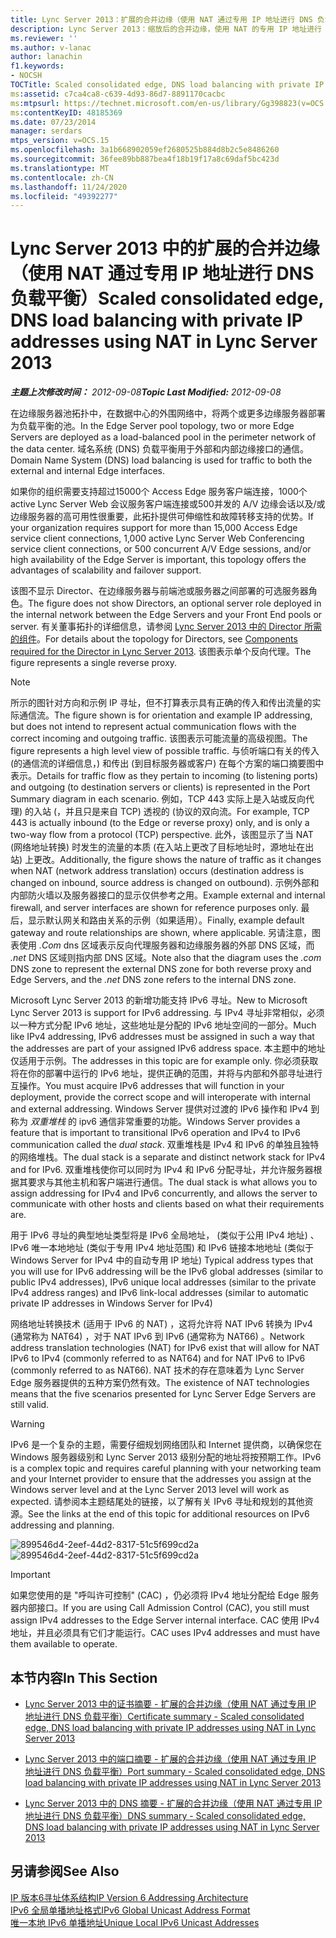 ```yaml
---
title: Lync Server 2013：扩展的合并边缘（使用 NAT 通过专用 IP 地址进行 DNS 负载平衡）
description: Lync Server 2013：缩放后的合并边缘，使用 NAT 的专用 IP 地址进行 DNS 负载平衡。
ms.reviewer: ''
ms.author: v-lanac
author: lanachin
f1.keywords:
- NOCSH
TOCTitle: Scaled consolidated edge, DNS load balancing with private IP addresses using NAT
ms:assetid: c7ca4ca8-c639-4d93-86d7-8891170cacbc
ms:mtpsurl: https://technet.microsoft.com/en-us/library/Gg398823(v=OCS.15)
ms:contentKeyID: 48185369
ms.date: 07/23/2014
manager: serdars
mtps_version: v=OCS.15
ms.openlocfilehash: 3a1b668902059ef2680525b884d8b2c5e8486260
ms.sourcegitcommit: 36fee89bb887bea4f18b19f17a8c69daf5bc423d
ms.translationtype: MT
ms.contentlocale: zh-CN
ms.lasthandoff: 11/24/2020
ms.locfileid: "49392277"
---
```

# <a name="scaled-consolidated-edge-dns-load-balancing-with-private-ip-addresses-using-nat-in-lync-server-2013"></a><span data-ttu-id="b40e5-103">Lync Server 2013 中的扩展的合并边缘（使用 NAT 通过专用 IP 地址进行 DNS 负载平衡）</span><span class="sxs-lookup"><span data-stu-id="b40e5-103">Scaled consolidated edge, DNS load balancing with private IP addresses using NAT in Lync Server 2013</span></span>

<div data-xmlns="http://www.w3.org/1999/xhtml">

<div class="topic" data-xmlns="http://www.w3.org/1999/xhtml" data-msxsl="urn:schemas-microsoft-com:xslt" data-cs="https://msdn.microsoft.com/">

<div data-asp="https://msdn2.microsoft.com/asp">



</div>

<div id="mainSection">

<div id="mainBody"><span data-ttu-id="b40e5-104">

<span> </span></span><span class="sxs-lookup"><span data-stu-id="b40e5-104">

<span> </span></span></span>

<span data-ttu-id="b40e5-105">_**主题上次修改时间：** 2012-09-08_</span><span class="sxs-lookup"><span data-stu-id="b40e5-105">_**Topic Last Modified:** 2012-09-08_</span></span>

<span data-ttu-id="b40e5-106">在边缘服务器池拓扑中，在数据中心的外围网络中，将两个或更多边缘服务器部署为负载平衡的池。</span><span class="sxs-lookup"><span data-stu-id="b40e5-106">In the Edge Server pool topology, two or more Edge Servers are deployed as a load-balanced pool in the perimeter network of the data center.</span></span> <span data-ttu-id="b40e5-107">域名系统 (DNS) 负载平衡用于外部和内部边缘接口的通信。</span><span class="sxs-lookup"><span data-stu-id="b40e5-107">Domain Name System (DNS) load balancing is used for traffic to both the external and internal Edge interfaces.</span></span>

<span data-ttu-id="b40e5-108">如果你的组织需要支持超过15000个 Access Edge 服务客户端连接，1000个 active Lync Server Web 会议服务客户端连接或500并发的 A/V 边缘会话以及/或边缘服务器的高可用性很重要，此拓扑提供可伸缩性和故障转移支持的优势。</span><span class="sxs-lookup"><span data-stu-id="b40e5-108">If your organization requires support for more than 15,000 Access Edge service client connections, 1,000 active Lync Server Web Conferencing service client connections, or 500 concurrent A/V Edge sessions, and/or high availability of the Edge Server is important, this topology offers the advantages of scalability and failover support.</span></span>

<span data-ttu-id="b40e5-109">该图不显示 Director、在边缘服务器与前端池或服务器之间部署的可选服务器角色。</span><span class="sxs-lookup"><span data-stu-id="b40e5-109">The figure does not show Directors, an optional server role deployed in the internal network between the Edge Servers and your Front End pools or server.</span></span> <span data-ttu-id="b40e5-110">有关董事拓扑的详细信息，请参阅 [Lync Server 2013 中的 Director 所需的组件](lync-server-2013-components-required-for-the-director.md)。</span><span class="sxs-lookup"><span data-stu-id="b40e5-110">For details about the topology for Directors, see [Components required for the Director in Lync Server 2013](lync-server-2013-components-required-for-the-director.md).</span></span> <span data-ttu-id="b40e5-111">该图表示单个反向代理。</span><span class="sxs-lookup"><span data-stu-id="b40e5-111">The figure represents a single reverse proxy.</span></span>

<div>


> [!NOTE]  
> <span data-ttu-id="b40e5-112">所示的图针对方向和示例 IP 寻址，但不打算表示具有正确的传入和传出流量的实际通信流。</span><span class="sxs-lookup"><span data-stu-id="b40e5-112">The figure shown is for orientation and example IP addressing, but does not intend to represent actual communication flows with the correct incoming and outgoing traffic.</span></span> <span data-ttu-id="b40e5-113">该图表示可能流量的高级视图。</span><span class="sxs-lookup"><span data-stu-id="b40e5-113">The figure represents a high level view of possible traffic.</span></span> <span data-ttu-id="b40e5-114">与侦听端口有关的传入 (的通信流的详细信息，) 和传出 (到目标服务器或客户) 在每个方案的端口摘要图中表示。</span><span class="sxs-lookup"><span data-stu-id="b40e5-114">Details for traffic flow as they pertain to incoming (to listening ports) and outgoing (to destination servers or clients) is represented in the Port Summary diagram in each scenario.</span></span> <span data-ttu-id="b40e5-115">例如，TCP 443 实际上是入站或反向代理) 的入站 (，并且只是来自 TCP) 透视的 (协议的双向流。</span><span class="sxs-lookup"><span data-stu-id="b40e5-115">For example, TCP 443 is actually inbound (to the Edge or reverse proxy) only, and is only a two-way flow from a protocol (TCP) perspective.</span></span> <span data-ttu-id="b40e5-116">此外，该图显示了当 NAT (网络地址转换) 时发生的流量的本质 (在入站上更改了目标地址时，源地址在出站) 上更改。</span><span class="sxs-lookup"><span data-stu-id="b40e5-116">Additionally, the figure shows the nature of traffic as it changes when NAT (network address translation) occurs (destination address is changed on inbound, source address is changed on outbound).</span></span> <span data-ttu-id="b40e5-117">示例外部和内部防火墙以及服务器接口的显示仅供参考之用。</span><span class="sxs-lookup"><span data-stu-id="b40e5-117">Example external and internal firewall, and server interfaces are shown for reference purposes only.</span></span> <span data-ttu-id="b40e5-118">最后，显示默认网关和路由关系的示例（如果适用）。</span><span class="sxs-lookup"><span data-stu-id="b40e5-118">Finally, example default gateway and route relationships are shown, where applicable.</span></span> <span data-ttu-id="b40e5-119">另请注意，图表使用 <EM>.Com</EM> dns 区域表示反向代理服务器和边缘服务器的外部 DNS 区域，而 <EM>.net</EM> DNS 区域则指内部 DNS 区域。</span><span class="sxs-lookup"><span data-stu-id="b40e5-119">Note also that the diagram uses the <EM>.com</EM> DNS zone to represent the external DNS zone for both reverse proxy and Edge Servers, and the <EM>.net</EM> DNS zone refers to the internal DNS zone.</span></span>



</div>

<span data-ttu-id="b40e5-120">Microsoft Lync Server 2013 的新增功能支持 IPv6 寻址。</span><span class="sxs-lookup"><span data-stu-id="b40e5-120">New to Microsoft Lync Server 2013 is support for IPv6 addressing.</span></span> <span data-ttu-id="b40e5-121">与 IPv4 寻址非常相似，必须以一种方式分配 IPv6 地址，这些地址是分配的 IPv6 地址空间的一部分。</span><span class="sxs-lookup"><span data-stu-id="b40e5-121">Much like IPv4 addressing, IPv6 addresses must be assigned in such a way that the addresses are part of your assigned IPv6 address space.</span></span> <span data-ttu-id="b40e5-122">本主题中的地址仅适用于示例。</span><span class="sxs-lookup"><span data-stu-id="b40e5-122">The addresses in this topic are for example only.</span></span> <span data-ttu-id="b40e5-123">你必须获取将在你的部署中运行的 IPv6 地址，提供正确的范围，并将与内部和外部寻址进行互操作。</span><span class="sxs-lookup"><span data-stu-id="b40e5-123">You must acquire IPv6 addresses that will function in your deployment, provide the correct scope and will interoperate with internal and external addressing.</span></span> <span data-ttu-id="b40e5-124">Windows Server 提供对过渡的 IPv6 操作和 IPv4 到称为 *双重堆栈* 的 ipv6 通信非常重要的功能。</span><span class="sxs-lookup"><span data-stu-id="b40e5-124">Windows Server provides a feature that is important to transitional IPv6 operation and IPv4 to IPv6 communication called the *dual stack*.</span></span> <span data-ttu-id="b40e5-125">双重堆栈是 IPv4 和 IPv6 的单独且独特的网络堆栈。</span><span class="sxs-lookup"><span data-stu-id="b40e5-125">The dual stack is a separate and distinct network stack for IPv4 and for IPv6.</span></span> <span data-ttu-id="b40e5-126">双重堆栈使你可以同时为 IPv4 和 IPv6 分配寻址，并允许服务器根据其要求与其他主机和客户端进行通信。</span><span class="sxs-lookup"><span data-stu-id="b40e5-126">The dual stack is what allows you to assign addressing for IPv4 and IPv6 concurrently, and allows the server to communicate with other hosts and clients based on what their requirements are.</span></span>

<span data-ttu-id="b40e5-127">用于 IPv6 寻址的典型地址类型将是 IPv6 全局地址， (类似于公用 IPv4 地址) 、IPv6 唯一本地地址 (类似于专用 IPv4 地址范围) 和 IPv6 链接本地地址 (类似于 Windows Server for IPv4 中的自动专用 IP 地址) </span><span class="sxs-lookup"><span data-stu-id="b40e5-127">Typical address types that you will use for IPv6 addressing will be the IPv6 global addresses (similar to public IPv4 addresses), IPv6 unique local addresses (similar to the private IPv4 address ranges) and IPv6 link-local addresses (similar to automatic private IP addresses in Windows Server for IPv4)</span></span>

<span data-ttu-id="b40e5-128">网络地址转换技术 (适用于 IPv6 的 NAT) ，这将允许将 NAT IPv6 转换为 IPv4 (通常称为 NAT64) ，对于 NAT IPv6 到 IPv6 (通常称为 NAT66) 。</span><span class="sxs-lookup"><span data-stu-id="b40e5-128">Network address translation technologies (NAT) for IPv6 exist that will allow for NAT IPv6 to IPv4 (commonly referred to as NAT64) and for NAT IPv6 to IPv6 (commonly referred to as NAT66).</span></span> <span data-ttu-id="b40e5-129">NAT 技术的存在意味着为 Lync Server Edge 服务器提供的五种方案仍然有效。</span><span class="sxs-lookup"><span data-stu-id="b40e5-129">The existence of NAT technologies means that the five scenarios presented for Lync Server Edge Servers are still valid.</span></span>

<div>


> [!WARNING]  
> <span data-ttu-id="b40e5-130">IPv6 是一个复杂的主题，需要仔细规划网络团队和 Internet 提供商，以确保您在 Windows 服务器级别和 Lync Server 2013 级别分配的地址将按预期工作。</span><span class="sxs-lookup"><span data-stu-id="b40e5-130">IPv6 is a complex topic and requires careful planning with your networking team and your Internet provider to ensure that the addresses you assign at the Windows server level and at the Lync Server 2013 level will work as expected.</span></span> <span data-ttu-id="b40e5-131">请参阅本主题结尾处的链接，以了解有关 IPv6 寻址和规划的其他资源。</span><span class="sxs-lookup"><span data-stu-id="b40e5-131">See the links at the end of this topic for additional resources on IPv6 addressing and planning.</span></span>



</div>

<span data-ttu-id="b40e5-132">![899546d4-2eef-44d2-8317-51c5f699cd2a](images/Gg398823.899546d4-2eef-44d2-8317-51c5f699cd2a(OCS.15).jpg "899546d4-2eef-44d2-8317-51c5f699cd2a")</span><span class="sxs-lookup"><span data-stu-id="b40e5-132">![899546d4-2eef-44d2-8317-51c5f699cd2a](images/Gg398823.899546d4-2eef-44d2-8317-51c5f699cd2a(OCS.15).jpg "899546d4-2eef-44d2-8317-51c5f699cd2a")</span></span>

<div>


> [!IMPORTANT]  
> <span data-ttu-id="b40e5-133">如果您使用的是 "呼叫许可控制" (CAC) ，仍必须将 IPv4 地址分配给 Edge 服务器内部接口。</span><span class="sxs-lookup"><span data-stu-id="b40e5-133">If you are using Call Admission Control (CAC), you still must assign IPv4 addresses to the Edge Server internal interface.</span></span> <span data-ttu-id="b40e5-134">CAC 使用 IPv4 地址，并且必须具有它们才能运行。</span><span class="sxs-lookup"><span data-stu-id="b40e5-134">CAC uses IPv4 addresses and must have them available to operate.</span></span>



</div>

<div>

## <a name="in-this-section"></a><span data-ttu-id="b40e5-135">本节内容</span><span class="sxs-lookup"><span data-stu-id="b40e5-135">In This Section</span></span>

  - [<span data-ttu-id="b40e5-136">Lync Server 2013 中的证书摘要 - 扩展的合并边缘（使用 NAT 通过专用 IP 地址进行 DNS 负载平衡）</span><span class="sxs-lookup"><span data-stu-id="b40e5-136">Certificate summary - Scaled consolidated edge, DNS load balancing with private IP addresses using NAT in Lync Server 2013</span></span>](lync-server-2013-certificate-summary-scaled-consolidated-edge-dns-load-balancing-private-ip.md)

  - [<span data-ttu-id="b40e5-137">Lync Server 2013 中的端口摘要 - 扩展的合并边缘（使用 NAT 通过专用 IP 地址进行 DNS 负载平衡）</span><span class="sxs-lookup"><span data-stu-id="b40e5-137">Port summary - Scaled consolidated edge, DNS load balancing with private IP addresses using NAT in Lync Server 2013</span></span>](lync-server-2013-port-summary-scaled-consolidated-edge-dns-load-balancing-with-private-ip-addresses-using-nat.md)

  - [<span data-ttu-id="b40e5-138">Lync Server 2013 中的 DNS 摘要 - 扩展的合并边缘（使用 NAT 通过专用 IP 地址进行 DNS 负载平衡）</span><span class="sxs-lookup"><span data-stu-id="b40e5-138">DNS summary - Scaled consolidated edge, DNS load balancing with private IP addresses using NAT in Lync Server 2013</span></span>](lync-server-2013-dns-summary-scaled-consolidated-edge-dns-load-balancing-with-private-ip-addresses-using-nat.md)

</div>

<div>

## <a name="see-also"></a><span data-ttu-id="b40e5-139">另请参阅</span><span class="sxs-lookup"><span data-stu-id="b40e5-139">See Also</span></span>


[<span data-ttu-id="b40e5-140">IP 版本6寻址体系结构</span><span class="sxs-lookup"><span data-stu-id="b40e5-140">IP Version 6 Addressing Architecture</span></span>](https://tools.ietf.org/html/rfc4291)  
[<span data-ttu-id="b40e5-141">IPv6 全局单播地址格式</span><span class="sxs-lookup"><span data-stu-id="b40e5-141">IPv6 Global Unicast Address Format</span></span>](https://tools.ietf.org/html/rfc3587)  
[<span data-ttu-id="b40e5-142">唯一本地 IPv6 单播地址</span><span class="sxs-lookup"><span data-stu-id="b40e5-142">Unique Local IPv6 Unicast Addresses</span></span>](https://tools.ietf.org/html/rfc4193)  
  

<span data-ttu-id="b40e5-143"></div>

</div>

<span> </span>

</div>

</div>

</span><span class="sxs-lookup"><span data-stu-id="b40e5-143"></div>

</div>

<span> </span>

</div>

</div>

</span></span></div>

